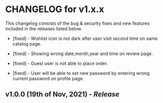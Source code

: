 # CHANGELOG for v1.x.x

This changelog consists of the bug & security fixes and new features included in the releases listed below.

* [fixed] - Wishlist icon is not dark after user visit second time on same catalog page.

* [fixed] - Showing wrong date,month,year and time on review page.

* [fixed] - Guest user is not able to place order.

* [fixed] - User will be able to set new password by entering wrong current password on profile page.

## **v1.0.0 (19th of Nov, 2021)** - *Release*
